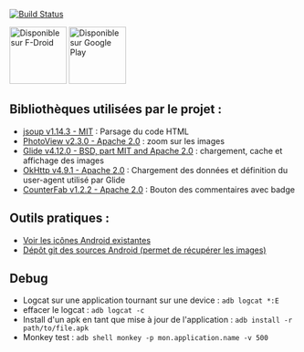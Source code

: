 [![Build Status](https://github.com/AnaelMobilia/NextINpact-Unofficial/actions/workflows/build.yaml/badge.svg)](https://github.com/AnaelMobilia/NextINpact-Unofficial/actions/workflows/build.yaml)

[<img src="https://fdroid.gitlab.io/artwork/badge/get-it-on-fr.png" alt="Disponible sur F-Droid" height="100">](https://f-droid.org/packages/com.pcinpact/)
[<img src="https://play.google.com/intl/en_us/badges/images/generic/fr_badge_web_generic.png" alt="Disponible sur Google Play" height="100"/>](https://play.google.com/store/apps/details?id=com.pcinpact)

## Bibliothèques utilisées par le projet :
  - [jsoup v1.14.3 - MIT](http://jsoup.org/) : Parsage du code HTML
  - [PhotoView v2.3.0 - Apache 2.0](https://github.com/chrisbanes/PhotoView) : zoom sur les images
  - [Glide v4.12.0 - BSD, part MIT and Apache 2.0](https://github.com/bumptech/glide) : chargement, cache et affichage des images
  - [OkHttp v4.9.1 - Apache 2.0](https://square.github.io/okhttp/) : Chargement des données et définition du user-agent utilisé
   par Glide
  - [CounterFab v1.2.2 - Apache 2.0](https://github.com/andremion/CounterFab) : Bouton des commentaires avec badge

## Outils pratiques :
  - [Voir les icônes Android existantes](http://androiddrawables.com)
  - [Dépôt git des sources Android (permet de récupérer les images)](https://github.com/android/platform_frameworks_base/tree/master/core/res/res)

## Debug
  - Logcat sur une application tournant sur une device : `adb logcat *:E`
  - effacer le logcat : `adb logcat -c`
  - Install d'un apk en tant que mise à jour de l'application : `adb install -r path/to/file.apk`
  - Monkey test : `adb shell monkey -p mon.application.name -v 500`
